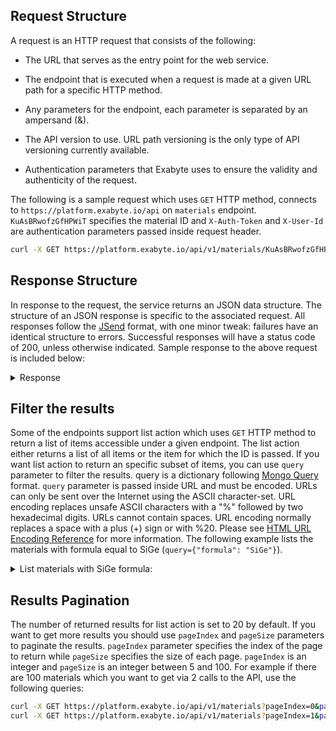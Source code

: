 <!-- by MM -->

## Request Structure

A request is an HTTP request that consists of the following:

* The URL that serves as the entry point for the web service.

* The endpoint that is executed when a request is made at a given URL path for a specific HTTP method.

* Any parameters for the endpoint, each parameter is separated by an ampersand (&).

* The API version to use. URL path versioning is the only type of API versioning currently available.

* Authentication parameters that Exabyte uses to ensure the validity and authenticity of the request.

The following is a sample request which uses `GET` HTTP method, connects to `https://platform.exabyte.io/api` on `materials` endpoint. `KuAsBRwofzGfHPWiT` specifies the material ID and `X-Auth-Token` and `X-User-Id` are authentication parameters passed inside request header.

```bash
curl -X GET https://platform.exabyte.io/api/v1/materials/KuAsBRwofzGfHPWiT -H "X-Auth-Token: f2KpRW7KeN9aPmjSZ" -H "X-User-Id: fbdpsNf4oHiX79vMJ"
```


## Response Structure

In response to the request, the service returns an JSON data structure. The structure of an JSON response is specific to the associated request. All responses follow the [JSend](http://labs.omniti.com/labs/jsend) format, with one minor tweak: failures have an identical structure to errors. Successful responses will have a status code of 200, unless otherwise indicated. Sample response to the above request is included below:

<details>
  <summary>Response</summary>
```bash
{
  "data": {
    "_id": "KuAsBRwofzGfHPWiT",
    "access": {
      "level": 20,
      "type": 0
    },
    "basis": {
      "coordinates": [
        {
          "id": 1,
          "value": [
            0,
            0,
            0
          ]
        },
        {
          "id": 2,
          "value": [
            0.25,
            0.25,
            0.25
          ]
        }
      ],
      "elements": [
        {
          "id": 1,
          "value": "Si"
        },
        {
          "id": 2,
          "value": "Ge"
        }
      ],
      "name": "basis",
      "units": "crystal"
    },
    "createdAt": "2016-10-29T03:44:21.162Z",
    "derivedProperties": {
      "symmetry": {
        "spaceGroup": "F-43m"
      }
    },
    "editable": false,
    "elements": [
      "Si",
      "Ge"
    ],
    "exabyteId": "tnnXu2d3pkWf9Ypc3",
    "formula": "SiGe",
    "hash": "72ac9a1f4b487390c88673c2358c8930",
    "lattice": {
      "a": 3.867,
      "alpha": 60,
      "b": 3.867,
      "beta": 60,
      "c": 3.867,
      "gamma": 60,
      "type": "FCC",
      "units": {
        "angle": "degree",
        "length": "angstrom"
      },
      "vectors": {
        "a": [
          3.867,
          0,
          0
        ],
        "alat": 1,
        "b": [
          1.9335000000000004,
          3.3489202364344242,
          0
        ],
        "c": [
          1.9335000000000004,
          1.1163067454781415,
          3.1573922784475164
        ],
        "name": "lattice vectors",
        "units": "angstrom"
      }
    },
    "mainDep": {
      "_dependentsById": {}
    },
    "nElements": 2,
    "nSites": 2,
    "name": "Silicon FCC",
    "owner": {
      "_id": "jnLJpf9vJKYtFoQxc",
      "name": "exadmin",
      "type": 0
    },
    "tags": [],
    "unitCellFormula": "SiGe",
    "updatedAt": "2016-10-29T03:44:40.994Z"
  },
  "status": "success"
}
```
</details>

## Filter the results

Some of the endpoints support list action which uses `GET` HTTP method to return a list of items accessible under a given endpoint. The list action either returns a list of all items or the item for which the ID is passed. If you want list action to return an specific subset of items, you can use `query` parameter to filter the results. query is a dictionary following [Mongo Query](https://docs.mongodb.com/manual/tutorial/query-documents/) format. `query` parameter is passed inside URL and must be encoded.  URLs can only be sent over the Internet using the ASCII character-set. URL encoding replaces unsafe ASCII characters with a "%" followed by two hexadecimal digits. URLs cannot contain spaces. URL encoding normally replaces a space with a plus (+) sign or with %20. Please see [HTML URL Encoding Reference](https://www.w3schools.com/tags/ref_urlencode.asp) for more information. The following example lists the materials with formula equal to SiGe (`query={"formula": "SiGe"}`).

<details>
  <summary>List materials with SiGe formula:</summary>
```bash
curl -X GET https://platform.exabyte.io/api/v1/materials?query=%7B%22formula%22%3A+%22SiGe%22%7D -H "X-Auth-Token: f2KpRW7KeN9aPmjSZ" -H "X-User-Id: fbdpsNf4oHiX79vMJ"
```
```bash
{
  "data": {
    "_id": "KuAsBRwofzGfHPWiT",
    "access": {
      "level": 20,
      "type": 0
    },
    "basis": {
      "coordinates": [
        {
          "id": 1,
          "value": [
            0,
            0,
            0
          ]
        },
        {
          "id": 2,
          "value": [
            0.25,
            0.25,
            0.25
          ]
        }
      ],
      "elements": [
        {
          "id": 1,
          "value": "Si"
        },
        {
          "id": 2,
          "value": "Ge"
        }
      ],
      "name": "basis",
      "units": "crystal"
    },
    "createdAt": "2016-10-29T03:44:21.162Z",
    "derivedProperties": {
      "symmetry": {
        "spaceGroup": "F-43m"
      }
    },
    "editable": false,
    "elements": [
      "Si",
      "Ge"
    ],
    "exabyteId": "tnnXu2d3pkWf9Ypc3",
    "formula": "SiGe",
    "hash": "72ac9a1f4b487390c88673c2358c8930",
    "lattice": {
      "a": 3.867,
      "alpha": 60,
      "b": 3.867,
      "beta": 60,
      "c": 3.867,
      "gamma": 60,
      "type": "FCC",
      "units": {
        "angle": "degree",
        "length": "angstrom"
      },
      "vectors": {
        "a": [
          3.867,
          0,
          0
        ],
        "alat": 1,
        "b": [
          1.9335000000000004,
          3.3489202364344242,
          0
        ],
        "c": [
          1.9335000000000004,
          1.1163067454781415,
          3.1573922784475164
        ],
        "name": "lattice vectors",
        "units": "angstrom"
      }
    },
    "mainDep": {
      "_dependentsById": {}
    },
    "nElements": 2,
    "nSites": 2,
    "name": "Silicon FCC",
    "owner": {
      "_id": "jnLJpf9vJKYtFoQxc",
      "name": "exadmin",
      "type": 0
    },
    "tags": [],
    "unitCellFormula": "SiGe",
    "updatedAt": "2016-10-29T03:44:40.994Z"
  },
  "status": "success"
}
```
</details>


## Results Pagination

The number of returned results for list action is set to 20 by default. If you want to get more results you should use `pageIndex` and `pageSize` parameters to paginate the results. `pageIndex` parameter specifies the index of the page to return while `pageSize` specifies the size of each page. `pageIndex` is an integer and `pageSize` is an integer between 5 and 100. For example if there are 100 materials which you want to get via 2 calls to the API, use the following queries:

```bash
curl -X GET https://platform.exabyte.io/api/v1/materials?pageIndex=0&pageSize=50 -H "X-Auth-Token: f2KpRW7KeN9aPmjSZ" -H "X-User-Id: fbdpsNf4oHiX79vMJ"
curl -X GET https://platform.exabyte.io/api/v1/materials?pageIndex=1&pageSize=50 -H "X-Auth-Token: f2KpRW7KeN9aPmjSZ" -H "X-User-Id: fbdpsNf4oHiX79vMJ"
```
